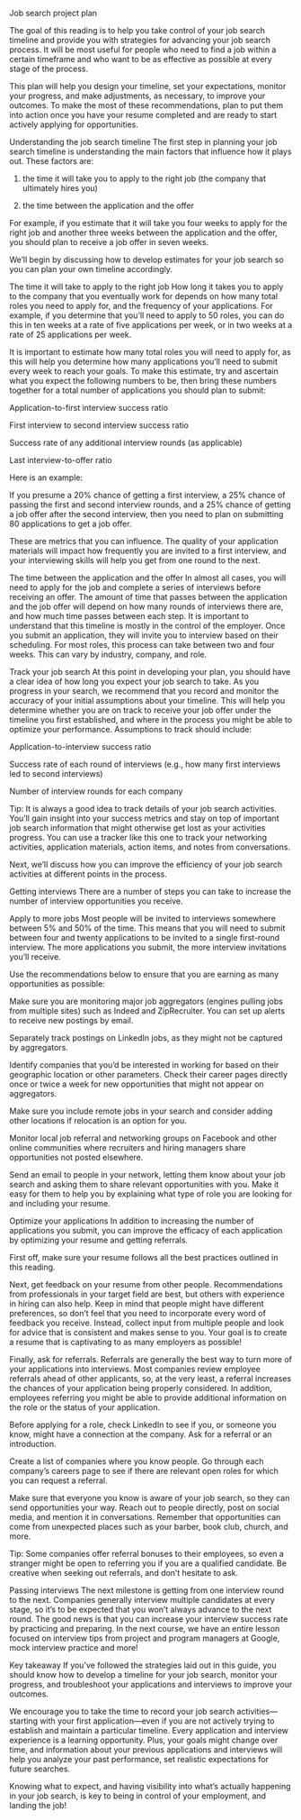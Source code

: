 Job search project plan

The goal of this reading is to help you take control of your job search timeline and provide you with strategies for advancing your job search process. It will be most useful for people who need to find a job within a certain timeframe and who want to be as effective as possible at every stage of the process. 

This plan will help you design your timeline, set your expectations, monitor your progress, and make adjustments, as necessary, to improve your outcomes. To make the most of these recommendations, plan to put them into action once you have your resume completed and are ready to start actively applying for opportunities. 

Understanding the job search timeline 
The first step in planning your job search timeline is understanding the main factors that influence how it plays out. These factors are: 

1) the time it will take you to apply to the right job (the company that ultimately hires you)

2) the time between the application and the offer

For example, if you estimate that it will take you four weeks to apply for the right job and another three weeks between the application and the offer, you should plan to receive a job offer in seven weeks. 

We’ll begin by discussing how to develop estimates for your job search so you can plan your own timeline accordingly. 

The time it will take to apply to the right job
How long it takes you to apply to the company that you eventually work for depends on how many total roles you need to apply for, and the frequency of your applications. For example, if you determine that you’ll need to apply to 50 roles, you can do this in ten weeks at a rate of five applications per week, or in two weeks at a rate of 25 applications per week. 

It is important to estimate how many total roles you will need to apply for, as this will help you determine how many applications you’ll need to submit every week to reach your goals. To make this estimate, try and ascertain what you expect the following numbers to be, then bring these numbers together for a total number of applications you should plan to submit:

Application-to-first interview success ratio

First interview to second interview success ratio

Success rate of any additional interview rounds (as applicable)

Last interview-to-offer ratio

Here is an example:

If you presume a 20% chance of getting a first interview, a 25% chance of passing the first and second interview rounds, and a 25% chance of getting a job offer after the second interview, then you need to plan on submitting 80 applications to get a job offer.

These are metrics that you can influence. The quality of your application materials will impact how frequently you are invited to a first interview, and your interviewing skills will help you get from one round to the next. 

The time between the application and the offer 
In almost all cases, you will need to apply for the job and complete a series of interviews before receiving an offer. The amount of time that passes between the application and the job offer will depend on how many rounds of interviews there are, and how much time passes between each step. It is important to understand that this timeline is mostly in the control of the employer. Once you submit an application, they will invite you to interview based on their scheduling. For most roles, this process can take between two and four weeks. This can vary by industry, company, and role.

Track your job search
At this point in developing your plan, you should have a clear idea of how long you expect your job search to take. As you progress in your search, we recommend that you record and monitor the accuracy of your initial assumptions about your timeline. This will help you determine whether you are on track to receive your job offer under the timeline you first established, and where in the process you might be able to optimize your performance. Assumptions to track should include:

Application-to-interview success ratio

Success rate of each round of interviews (e.g., how many first interviews led to second interviews)

Number of interview rounds for each company

Tip: It is always a good idea to track details of your job search activities. You’ll gain insight into your success metrics and stay on top of important job search information that might otherwise get lost as your activities progress. You can use a tracker like this one to track your networking activities, application materials, action items, and notes from conversations. 

Next, we’ll discuss how you can improve the efficiency of your job search activities at different points in the process.


Getting interviews
There are a number of steps you can take to increase the number of interview opportunities you receive.

Apply to more jobs
Most people will be invited to interviews somewhere between 5% and 50% of the time. This means that you will need to submit between four and twenty applications to be invited to a single first-round interview. The more applications you submit, the more interview invitations you’ll receive.

Use the recommendations below to ensure that you are earning as many opportunities as possible:

Make sure you are monitoring major job aggregators (engines pulling jobs from multiple sites) such as Indeed and ZipRecruiter. You can set up alerts to receive new postings by email.

Separately track postings on LinkedIn jobs, as they might not be captured by aggregators. 

Identify companies that you’d be interested in working for based on their geographic location or other parameters. Check their career pages directly once or twice a week for new opportunities that might not appear on aggregators.

Make sure you include remote jobs in your search and consider adding other locations if relocation is an option for you.

Monitor local job referral and networking groups on Facebook and other online communities where recruiters and hiring managers share opportunities not posted elsewhere.

Send an email to people in your network, letting them know about your job search and asking them to share relevant opportunities with you. Make it easy for them to help you by explaining what type of role you are looking for and including your resume. 

Optimize your applications
In addition to increasing the number of applications you submit, you can improve the efficacy of each application by optimizing your resume and getting referrals.

First off, make sure your resume follows all the best practices outlined in this reading. 

Next, get feedback on your resume from other people. Recommendations from professionals in your target field are best, but others with experience in hiring can also help. Keep in mind that people might have different preferences, so don’t feel that you need to incorporate every word of feedback you receive. Instead, collect input from multiple people and look for advice that is consistent and makes sense to you. Your goal is to create a resume that is captivating to as many employers as possible! 

Finally, ask for referrals. Referrals are generally the best way to turn more of your applications into interviews. Most companies review employee referrals ahead of other applicants, so, at the very least, a referral increases the chances of your application being properly considered. In addition, employees referring you might be able to provide additional information on the role or the status of your application. 

Before applying for a role, check LinkedIn to see if you, or someone you know, might have a connection at the company. Ask for a referral or an introduction.

Create a list of companies where you know people. Go through each company’s careers page to see if there are relevant open roles for which you can request a referral.

Make sure that everyone you know is aware of your job search, so they can send opportunities your way. Reach out to people directly, post on social media, and mention it in conversations. Remember that opportunities can come from unexpected places such as your barber, book club, church, and more.

Tip: Some companies offer referral bonuses to their employees, so even a stranger might be open to referring you if you are a qualified candidate. Be creative when seeking out referrals, and don’t hesitate to ask.

Passing interviews
The next milestone is getting from one interview round to the next. Companies generally interview multiple candidates at every stage, so it’s to be expected that you won’t always advance to the next round. The good news is that you can increase your interview success rate by practicing and preparing. In the next course, we have an entire lesson focused on interview tips from project and program managers at Google, mock interview practice and more!

Key takeaway
If you’ve followed the strategies laid out in this guide, you should know how to develop a timeline for your job search, monitor your progress, and troubleshoot your applications and interviews to improve your outcomes. 

We encourage you to take the time to record your job search activities—starting with your first application—even if you are not actively trying to establish and maintain a particular timeline. Every application and interview experience is a learning opportunity. Plus, your goals might change over time, and information about your previous applications and interviews will help you analyze your past performance, set realistic expectations for future searches.

Knowing what to expect, and having visibility into what’s actually happening in your job search, is key to being in control of your employment, and landing the job!